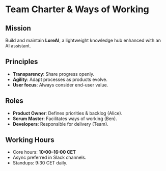 # Team Charter & Ways of Working

## Mission
Build and maintain **LoreAI**, a lightweight knowledge hub enhanced with an AI assistant.

## Principles
- **Transparency**: Share progress openly.
- **Agility**: Adapt processes as products evolve.
- **User focus**: Always consider end-user value.

## Roles
- **Product Owner**: Defines priorities & backlog (Alice).
- **Scrum Master**: Facilitates ways of working (Ben).
- **Developers**: Responsible for delivery (Team).

## Working Hours
- Core hours: **10:00–16:00 CET**
- Async preferred in Slack channels.
- Standups: 9:30 CET daily.

#